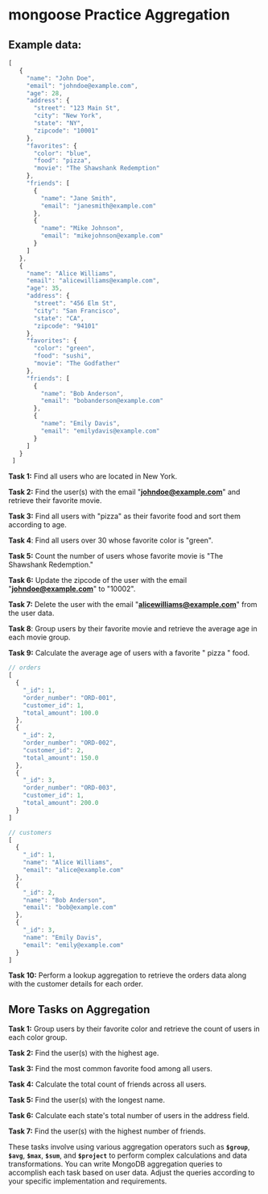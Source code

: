 # mongoose Practice Aggregation
## Example data:

```js
[
   {
     "name": "John Doe",
     "email": "johndoe@example.com",
     "age": 28,
     "address": {
       "street": "123 Main St",
       "city": "New York",
       "state": "NY",
       "zipcode": "10001"
     },
     "favorites": {
       "color": "blue",
       "food": "pizza",
       "movie": "The Shawshank Redemption"
     },
     "friends": [
       {
         "name": "Jane Smith",
         "email": "janesmith@example.com"
       },
       {
         "name": "Mike Johnson",
         "email": "mikejohnson@example.com"
       }
     ]
   },
   {
     "name": "Alice Williams",
     "email": "alicewilliams@example.com",
     "age": 35,
     "address": {
       "street": "456 Elm St",
       "city": "San Francisco",
       "state": "CA",
       "zipcode": "94101"
     },
     "favorites": {
       "color": "green",
       "food": "sushi",
       "movie": "The Godfather"
     },
     "friends": [
       {
         "name": "Bob Anderson",
         "email": "bobanderson@example.com"
       },
       {
         "name": "Emily Davis",
         "email": "emilydavis@example.com"
       }
     ]
   }
 ]
```

**Task 1:** Find all users who are located in New York.

**Task 2:** Find the user(s) with the email "**[johndoe@example.com](mailto:johndoe@example.com)**" and retrieve their favorite movie.

**Task 3:** Find all users with "pizza" as their favorite food and sort them according to age.

**Task 4**: Find all users over 30 whose favorite color is "green".

**Task 5:** Count the number of users whose favorite movie is "The Shawshank Redemption."

**Task 6:** Update the zipcode of the user with the email "**[johndoe@example.com](mailto:johndoe@example.com)**" to "10002".

**Task 7:** Delete the user with the email "**[alicewilliams@example.com](mailto:alicewilliams@example.com)**" from the user data.

**Task 8**: Group users by their favorite movie and retrieve the average age in each movie group.

**Task 9:** Calculate the average age of users with a favorite " pizza " food.

```js
// orders
[
  {
    "_id": 1,
    "order_number": "ORD-001",
    "customer_id": 1,
    "total_amount": 100.0
  },
  {
    "_id": 2,
    "order_number": "ORD-002",
    "customer_id": 2,
    "total_amount": 150.0
  },
  {
    "_id": 3,
    "order_number": "ORD-003",
    "customer_id": 1,
    "total_amount": 200.0
  }
]

// customers
[
  {
    "_id": 1,
    "name": "Alice Williams",
    "email": "alice@example.com"
  },
  {
    "_id": 2,
    "name": "Bob Anderson",
    "email": "bob@example.com"
  },
  {
    "_id": 3,
    "name": "Emily Davis",
    "email": "emily@example.com"
  }
]
```

**Task 10:** Perform a lookup aggregation to retrieve the orders data along with the customer details for each order.

## More Tasks on Aggregation

**Task 1:** Group users by their favorite color and retrieve the count of users in each color group.

**Task 2:** Find the user(s) with the highest age.

**Task 3:** Find the most common favorite food among all users.

**Task 4:** Calculate the total count of friends across all users.

**Task 5:** Find the user(s) with the longest name.

**Task 6:** Calculate each state's total number of users in the address field.

**Task 7:** Find the user(s) with the highest number of friends.

These tasks involve using various aggregation operators such as **`$group`**, **`$avg`**, **`$max`**, **`$sum`**, and **`$project`** to perform complex calculations and data transformations. You can write MongoDB aggregation queries to accomplish each task based on user data. Adjust the queries according to your specific implementation and requirements.
